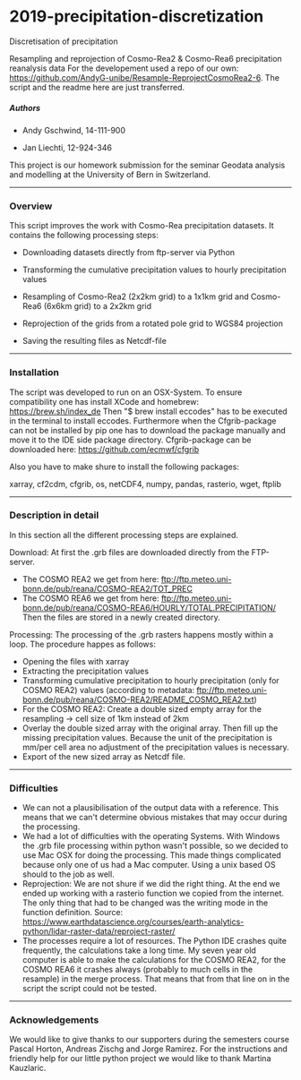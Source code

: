 # 2019-precipitation-discretization
Discretisation of precipitation

Resampling and reprojection of Cosmo-Rea2 & Cosmo-Rea6 precipitation reanalysis data
For the developement used a repo of our own: https://github.com/AndyG-unibe/Resample-ReprojectCosmoRea2-6. The script and the readme here are just transferred. 

##### Authors

* Andy Gschwind, 14-111-900

* Jan Liechti, 12-924-346

This project is our homework submission for the seminar Geodata analysis and modelling at the University of Bern in Switzerland. 

***
### Overview

This script improves the work with Cosmo-Rea precipitation datasets. It contains the following processing steps:

* Downloading datasets directly from ftp-server via Python

* Transforming the cumulative precipitation values to hourly precipitation values

* Resampling of Cosmo-Rea2 (2x2km grid) to a 1x1km grid and Cosmo-Rea6 (6x6km grid) to a 2x2km grid

* Reprojection of the grids from a rotated pole grid to WGS84 projection

* Saving the resulting files as Netcdf-file

***
### Installation

The script was developed to run on an OSX-System. To ensure compatibility one has install XCode and homebrew: https://brew.sh/index_de
Then "$ brew install eccodes" has to be executed in the terminal to install eccodes. Furthermore when the Cfgrib-package can not be installed by pip one has to download the package manually and move it to the IDE side package directory. Cfgrib-package can be downloaded here: https://github.com/ecmwf/cfgrib

Also you have to make shure to install the following packages:

xarray, cf2cdm, cfgrib, os, netCDF4, numpy, pandas, rasterio, wget, ftplib


***
### Description in detail

In this section all the different processing steps are explained.

Download: 
At first the .grb files are downloaded directly from the FTP-server. 
* The COSMO REA2 we get from here: <ftp://ftp.meteo.uni-bonn.de/pub/reana/COSMO-REA2/TOT_PREC>
* The COSMO REA6 we get from here: ftp://ftp.meteo.uni-bonn.de/pub/reana/COSMO-REA6/HOURLY/TOTAL.PRECIPITATION/
Then the files are stored in a newly created directory. 

Processing: 
The processing of the .grb rasters happens mostly within a loop. The procedure happes as follows: 
* Opening the files with xarray
* Extracting the precipitation values
* Transforming cumulative precipitation to hourly precipitation (only for COSMO REA2) values (according to metadata: ftp://ftp.meteo.uni-bonn.de/pub/reana/COSMO-REA2/README_COSMO_REA2.txt)
* For the COSMO REA2: Create a double sized empty array for the resampling -> cell size of 1km instead of 2km
* Overlay the double sized array with the original array. Then fill up the missing precipitation values. Because the unit of the precipitation is mm/per cell area no adjustment of the precipitation values is necessary. 
* Export of the new sized array as Netcdf file. 
***
### Difficulties

* We can not a plausibilisation of the output data with a reference. This means that we can't determine obvious mistakes that may occur during the processing. 
* We had a lot of difficulties with the operating Systems. With Windows the .grb file processing within python wasn't possible, so we decided to use Mac OSX for doing the processing. This made things complicated because only one of us had a Mac computer. Using a unix based OS should to the job as well. 
* Reprojection: We are not shure if we did the right thing. At the end we ended up working with a rasterio function we copied from the internet. The only thing that had to be changed was the writing mode in the function definition. Source: https://www.earthdatascience.org/courses/earth-analytics-python/lidar-raster-data/reproject-raster/
* The processes require a lot of resources. The Python IDE crashes quite frequently, the calculations take a long time. My seven year old computer is able to make the calculations for the COSMO REA2, for the COSMO REA6 it crashes always (probably to much cells in the resample) in the merge process. That means that from that line on in the script the script could not be tested. 

***
### Acknowledgements

We would like to give thanks to our supporters during the semesters course Pascal Horton, Andreas Zischg and Jorge Ramirez. For the instructions and friendly help for our little python project we would like to thank Martina Kauzlaric.
